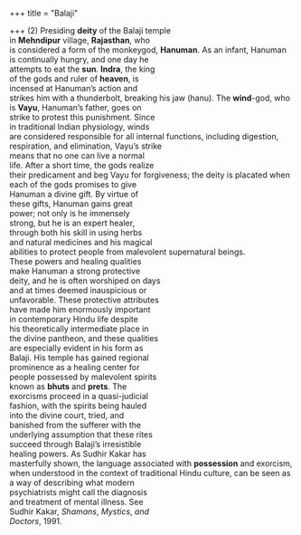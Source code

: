 +++
title = "Balaji"

+++
(2) Presiding **deity** of the Balaji temple  
in **Mehndipur** village, **Rajasthan**, who  
is considered a form of the monkeygod, **Hanuman**. As an infant, Hanuman  
is continually hungry, and one day he  
attempts to eat the **sun**. **Indra**, the king  
of the gods and ruler of **heaven**, is  
incensed at Hanuman’s action and  
strikes him with a thunderbolt, breaking his jaw (hanu). The **wind**-god, who  
is **Vayu**, Hanuman’s father, goes on  
strike to protest this punishment. Since  
in traditional Indian physiology, winds  
are considered responsible for all internal functions, including digestion, respiration, and elimination, Vayu’s strike  
means that no one can live a normal  
life. After a short time, the gods realize  
their predicament and beg Vayu for forgiveness; the deity is placated when  
each of the gods promises to give  
Hanuman a divine gift. By virtue of  
these gifts, Hanuman gains great  
power; not only is he immensely  
strong, but he is an expert healer,  
through both his skill in using herbs  
and natural medicines and his magical  
abilities to protect people from malevolent supernatural beings.  
These powers and healing qualities  
make Hanuman a strong protective  
deity, and he is often worshiped on days  
and at times deemed inauspicious or  
unfavorable. These protective attributes  
have made him enormously important  
in contemporary Hindu life despite  
his theoretically intermediate place in  
the divine pantheon, and these qualities  
are especially evident in his form as  
Balaji. His temple has gained regional  
prominence as a healing center for  
people possessed by malevolent spirits  
known as **bhuts** and **prets**. The  
exorcisms proceed in a quasi-judicial  
fashion, with the spirits being hauled  
into the divine court, tried, and  
banished from the sufferer with the  
underlying assumption that these rites  
succeed through Balaji’s irresistible  
healing powers. As Sudhir Kakar has  
masterfully shown, the language associated with **possession** and exorcism,  
when understood in the context of traditional Hindu culture, can be seen as  
a way of describing what modern  
psychiatrists might call the diagnosis  
and treatment of mental illness. See  
Sudhir Kakar, *Shamans*, *Mystics*, *and*  
*Doctors*, 1991.